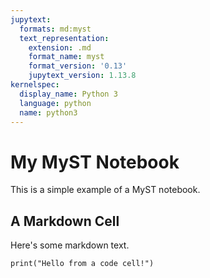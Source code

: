 ```yaml
---
jupytext:
  formats: md:myst
  text_representation:
    extension: .md
    format_name: myst
    format_version: '0.13'
    jupytext_version: 1.13.8
kernelspec:
  display_name: Python 3
  language: python
  name: python3
---
```


# My MyST Notebook

This is a simple example of a MyST notebook.

## A Markdown Cell

Here's some markdown text.

```{code-cell} ipython3
print("Hello from a code cell!")
